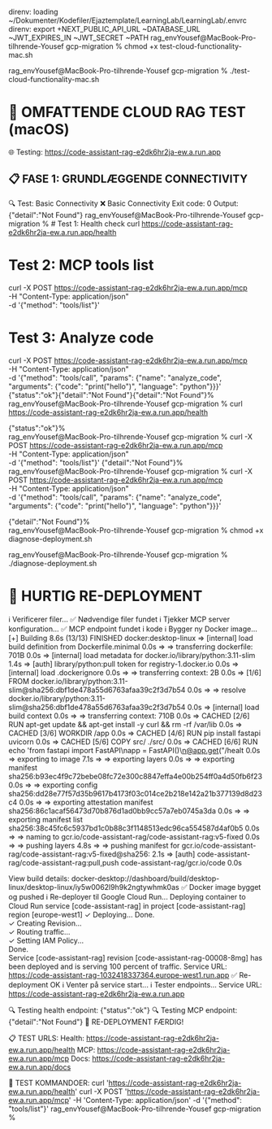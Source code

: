 direnv: loading ~/Dokumenter/Kodefiler/Ejaztemplate/LearningLab/LearningLab/.envrc              
direnv: export +NEXT_PUBLIC_API_URL ~DATABASE_URL ~JWT_EXPIRES_IN ~JWT_SECRET ~PATH
rag_envYousef@MacBook-Pro-tilhrende-Yousef gcp-migration % chmod +x test-cloud-functionality-mac.sh

rag_envYousef@MacBook-Pro-tilhrende-Yousef gcp-migration % ./test-cloud-functionality-mac.sh


🧪 OMFATTENDE CLOUD RAG TEST (macOS)
====================================
🌐 Testing: https://code-assistant-rag-e2dk6hr2ja-ew.a.run.app

📋 FASE 1: GRUNDLÆGGENDE CONNECTIVITY
----------------------------------------
🔍 Test: Basic Connectivity
❌ Basic Connectivity
   Exit code: 0
      Output: {"detail":"Not Found"}
rag_envYousef@MacBook-Pro-tilhrende-Yousef gcp-migration % # Test 1: Health check
curl https://code-assistant-rag-e2dk6hr2ja-ew.a.run.app/health

# Test 2: MCP tools list
curl -X POST https://code-assistant-rag-e2dk6hr2ja-ew.a.run.app/mcp \
  -H "Content-Type: application/json" \
  -d '{"method": "tools/list"}'

# Test 3: Analyze code
curl -X POST https://code-assistant-rag-e2dk6hr2ja-ew.a.run.app/mcp \
  -H "Content-Type: application/json" \
  -d '{"method": "tools/call", "params": {"name": "analyze_code", "arguments": {"code": "print(\"hello\")", "language": "python"}}}'
{"status":"ok"}{"detail":"Not Found"}{"detail":"Not Found"}%                                    
rag_envYousef@MacBook-Pro-tilhrende-Yousef gcp-migration % curl https://code-assistant-rag-e2dk6hr2ja-ew.a.run.app/health

{"status":"ok"}%                                                                                
rag_envYousef@MacBook-Pro-tilhrende-Yousef gcp-migration % curl -X POST https://code-assistant-rag-e2dk6hr2ja-ew.a.run.app/mcp \
  -H "Content-Type: application/json" \
  -d '{"method": "tools/list"}'
{"detail":"Not Found"}%                                                                         
rag_envYousef@MacBook-Pro-tilhrende-Yousef gcp-migration % curl -X POST https://code-assistant-rag-e2dk6hr2ja-ew.a.run.app/mcp \
  -H "Content-Type: application/json" \
  -d '{"method": "tools/call", "params": {"name": "analyze_code", "arguments": {"code": "print(\"hello\")", "language": "python"}}}'



{"detail":"Not Found"}%                                                                         
rag_envYousef@MacBook-Pro-tilhrende-Yousef gcp-migration % chmod +x diagnose-deployment.sh

rag_envYousef@MacBook-Pro-tilhrende-Yousef gcp-migration % ./diagnose-deployment.sh

🚀 HURTIG RE-DEPLOYMENT
=======================
ℹ️ Verificerer filer...
✅ Nødvendige filer fundet
ℹ️ Tjekker MCP server konfiguration...
✅ MCP endpoint fundet i kode
ℹ️ Bygger ny Docker image...
[+] Building 8.6s (13/13) FINISHED                                         docker:desktop-linux
 => [internal] load build definition from Dockerfile.minimal                               0.0s
 => => transferring dockerfile: 701B                                                       0.0s
 => [internal] load metadata for docker.io/library/python:3.11-slim                        1.4s
 => [auth] library/python:pull token for registry-1.docker.io                              0.0s
 => [internal] load .dockerignore                                                          0.0s
 => => transferring context: 2B                                                            0.0s
 => [1/6] FROM docker.io/library/python:3.11-slim@sha256:dbf1de478a55d6763afaa39c2f3d7b54  0.0s
 => => resolve docker.io/library/python:3.11-slim@sha256:dbf1de478a55d6763afaa39c2f3d7b54  0.0s
 => [internal] load build context                                                          0.0s
 => => transferring context: 710B                                                          0.0s
 => CACHED [2/6] RUN apt-get update && apt-get install -y     curl     && rm -rf /var/lib  0.0s
 => CACHED [3/6] WORKDIR /app                                                              0.0s
 => CACHED [4/6] RUN pip install fastapi uvicorn                                           0.0s
 => CACHED [5/6] COPY src/ ./src/                                                          0.0s
 => CACHED [6/6] RUN echo 'from fastapi import FastAPI\napp = FastAPI()\n@app.get("/healt  0.0s
 => exporting to image                                                                     7.1s
 => => exporting layers                                                                    0.0s
 => => exporting manifest sha256:b93ec4f9c72bebe08fc72e300c8847effa4e00b254ff0a4d50fb6f23  0.0s
 => => exporting config sha256:dd28e77f57d35b9617b4173f03c014ce2b218e142a21b377139d8d23c4  0.0s
 => => exporting attestation manifest sha256:86c1acaf56473d70b876d1ad0bb9cc57a7eb0745a3da  0.0s
 => => exporting manifest list sha256:38c45fc6c5937bd1c0b88c3f1148513edc96ca554587d4af0b5  0.0s
 => => naming to gcr.io/code-assistant-rag/code-assistant-rag:v5-fixed                     0.0s
 => => pushing layers                                                                      4.8s
 => => pushing manifest for gcr.io/code-assistant-rag/code-assistant-rag:v5-fixed@sha256:  2.1s
 => [auth] code-assistant-rag/code-assistant-rag:pull,push code-assistant-rag/gcr.io/code  0.0s

View build details: docker-desktop://dashboard/build/desktop-linux/desktop-linux/iy5w0062l9h9k2ngtywhmk0as
✅ Docker image bygget og pushed
ℹ️ Re-deployer til Google Cloud Run...
Deploying container to Cloud Run service [code-assistant-rag] in project [code-assistant-rag] region [europe-west1]
✓ Deploying... Done.                                                                           
  ✓ Creating Revision...                                                                       
  ✓ Routing traffic...                                                                         
  ✓ Setting IAM Policy...                                                                      
Done.                                                                                          
Service [code-assistant-rag] revision [code-assistant-rag-00008-8mg] has been deployed and is serving 100 percent of traffic.
Service URL: https://code-assistant-rag-1032418337364.europe-west1.run.app
✅ Re-deployment OK
ℹ️ Venter på service start...
ℹ️ Tester endpoints...
Service URL: https://code-assistant-rag-e2dk6hr2ja-ew.a.run.app

🔍 Testing health endpoint:
{"status":"ok"}
🔍 Testing MCP endpoint:
{"detail":"Not Found"}
🎉 RE-DEPLOYMENT FÆRDIG!

📋 TEST URLS:
Health: https://code-assistant-rag-e2dk6hr2ja-ew.a.run.app/health
MCP: https://code-assistant-rag-e2dk6hr2ja-ew.a.run.app/mcp
Docs: https://code-assistant-rag-e2dk6hr2ja-ew.a.run.app/docs

🧪 TEST KOMMANDOER:
curl 'https://code-assistant-rag-e2dk6hr2ja-ew.a.run.app/health'
curl -X POST 'https://code-assistant-rag-e2dk6hr2ja-ew.a.run.app/mcp' -H 'Content-Type: application/json' -d '{"method": "tools/list"}'
rag_envYousef@MacBook-Pro-tilhrende-Yousef gcp-migration % 